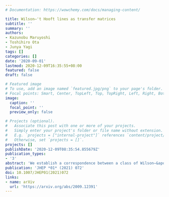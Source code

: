 ```yaml
---
# Documentation: https://wowchemy.com/docs/managing-content/

title: Wilson–'t Hooft lines as transfer matrices
subtitle: ''
summary: ''
authors:
- Kazunobu Maruyoshi
- Toshihiro Ota
- Junya Yagi
tags: []
categories: []
date: '2020-09-01'
lastmod: 2020-12-09T16:35:55+08:00
featured: false
draft: false

# Featured image
# To use, add an image named `featured.jpg/png` to your page's folder.
# Focal points: Smart, Center, TopLeft, Top, TopRight, Left, Right, BottomLeft, Bottom, BottomRight.
image:
  caption: ''
  focal_point: ''
  preview_only: false

# Projects (optional).
#   Associate this post with one or more of your projects.
#   Simply enter your project's folder or file name without extension.
#   E.g. `projects = ["internal-project"]` references `content/project/deep-learning/index.md`.
#   Otherwise, set `projects = []`.
projects: []
publishDate: '2020-12-09T08:35:54.855679Z'
publication_types:
- '3'
abstract: 'We establish a correspondence between a class of Wilson–&apos;t Hooft lines in four-dimensional $\mathcal{N}=2$ supersymmetric gauge theories described by circular quivers and transfer matrices constructed from dynamical L-operators for trigonometric quantum integrable systems. We compute the vacuum expectation values of the Wilson–&apos;t Hooft lines in a twisted product space $S^1 \times_\epsilon \mathbb{R}^2 \times \mathbb{R}$ by supersymmetric localization and show that they are equal to the Wigner transforms of the transfer matrices. A variant of the AGT correspondence implies an identification of the transfer matrices with Verlinde operators in Toda theory, which we also verify. We explain how these field theory setups are related to four-dimensional Chern–Simons theory via embedding into string theory and dualities.'
publication: 'JHEP *01* (2021) 072'
doi: 10.1007/JHEP01(2021)072
links:
- name: arXiv
  url: 'https://arxiv.org/abs/2009.12391'
---
```


